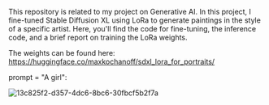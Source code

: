 This repository is related to my project on Generative AI. In this project, I fine-tuned Stable Diffusion XL using LoRa to generate paintings in the style of a specific artist. Here, you'll find the code for fine-tuning, the inference code, and a brief report on training the LoRa weights. 

The weights can be found here: https://huggingface.co/maxkochanoff/sdxl_lora_for_portraits/



prompt = "A girl":

![13c825f2-d357-4dc6-8bc6-30fbcf5b2f7a](https://github.com/user-attachments/assets/24c670f5-f2fa-4ca3-9c62-43322f32c759)
